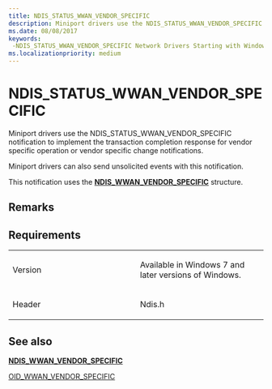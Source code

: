 ```yaml
---
title: NDIS_STATUS_WWAN_VENDOR_SPECIFIC
description: Miniport drivers use the NDIS_STATUS_WWAN_VENDOR_SPECIFIC notification to implement the transaction completion response for vendor specific operation or vendor specific change notifications.
ms.date: 08/08/2017
keywords: 
 -NDIS_STATUS_WWAN_VENDOR_SPECIFIC Network Drivers Starting with Windows Vista
ms.localizationpriority: medium
---
```


# NDIS\_STATUS\_WWAN\_VENDOR\_SPECIFIC


Miniport drivers use the NDIS\_STATUS\_WWAN\_VENDOR\_SPECIFIC notification to implement the transaction completion response for vendor specific operation or vendor specific change notifications.

Miniport drivers can also send unsolicited events with this notification.

This notification uses the [**NDIS\_WWAN\_VENDOR\_SPECIFIC**](/windows-hardware/drivers/ddi/ndiswwan/ns-ndiswwan-_ndis_wwan_vendor_specific) structure.

Remarks
-------

Requirements
------------

<table>
<colgroup>
<col width="50%" />
<col width="50%" />
</colgroup>
<tbody>
<tr class="odd">
<td><p>Version</p></td>
<td><p>Available in Windows 7 and later versions of Windows.</p></td>
</tr>
<tr class="even">
<td><p>Header</p></td>
<td>Ndis.h</td>
</tr>
</tbody>
</table>

## See also


[**NDIS\_WWAN\_VENDOR\_SPECIFIC**](/windows-hardware/drivers/ddi/ndiswwan/ns-ndiswwan-_ndis_wwan_vendor_specific)

[OID\_WWAN\_VENDOR\_SPECIFIC](oid-wwan-vendor-specific.md)

 

